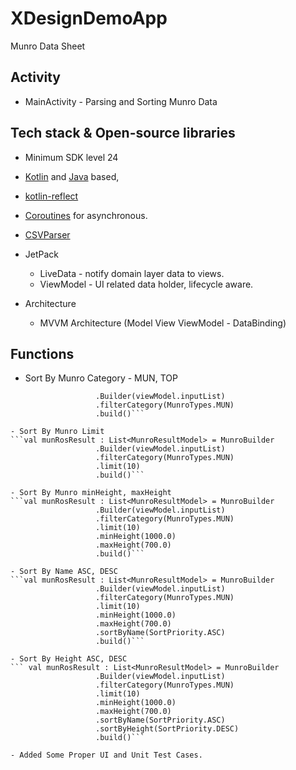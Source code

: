 # XDesignDemoApp

Munro Data Sheet 
 
 ## Activity
 - MainActivity - Parsing and Sorting Munro Data
 
 ## Tech stack & Open-source libraries
 - Minimum SDK level 24
 - [Kotlin](https://kotlinlang.org/) and [Java](https://www.java.com/en/) based,
 - [kotlin-reflect](https://kotlinlang.org/api/latest/jvm/stdlib/kotlin.reflect/)
 - [Coroutines](https://github.com/Kotlin/kotlinx.coroutines) for asynchronous.
 - [CSVParser](https://github.com/richardrobinson0924/CSVParsers)
 
 - JetPack
   - LiveData - notify domain layer data to views.
   - ViewModel - UI related data holder, lifecycle aware.
   
 - Architecture
   - MVVM Architecture (Model View ViewModel - DataBinding)

## Functions

- Sort By Munro Category - MUN, TOP
```val munRosResult : List<MunroResultModel> = MunroBuilder
                   .Builder(viewModel.inputList)
                   .filterCategory(MunroTypes.MUN)
                   .build()```

- Sort By Munro Limit
```val munRosResult : List<MunroResultModel> = MunroBuilder
                   .Builder(viewModel.inputList)
                   .filterCategory(MunroTypes.MUN)
                   .limit(10)
                   .build()```

- Sort By Munro minHeight, maxHeight
```val munRosResult : List<MunroResultModel> = MunroBuilder
                   .Builder(viewModel.inputList)
                   .filterCategory(MunroTypes.MUN)
                   .limit(10)
                   .minHeight(1000.0)
                   .maxHeight(700.0)
                   .build()```

- Sort By Name ASC, DESC
```val munRosResult : List<MunroResultModel> = MunroBuilder
                   .Builder(viewModel.inputList)
                   .filterCategory(MunroTypes.MUN)
                   .limit(10)
                   .minHeight(1000.0)
                   .maxHeight(700.0)
                   .sortByName(SortPriority.ASC)
                   .build()```

- Sort By Height ASC, DESC
``` val munRosResult : List<MunroResultModel> = MunroBuilder
                   .Builder(viewModel.inputList)
                   .filterCategory(MunroTypes.MUN)
                   .limit(10)
                   .minHeight(1000.0)
                   .maxHeight(700.0)
                   .sortByName(SortPriority.ASC)
                   .sortByHeight(SortPriority.DESC)
                   .build()```

- Added Some Proper UI and Unit Test Cases.